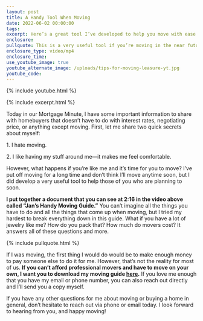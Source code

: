 ```yaml
---
layout: post
title: A Handy Tool When Moving
date: 2022-06-02 00:00:00
tags:
excerpt: Here’s a great tool I’ve developed to help you move with ease.
enclosure:
pullquote: This is a very useful tool if you’re moving in the near future.
enclosure_type: video/mp4
enclosure_time:
use_youtube_image: true
youtube_alternate_image: /uploads/tips-for-moving-leasure-yt.jpg
youtube_code:
---
```

{% include youtube.html %}

{% include excerpt.html %}

Today in our Mortgage Minute, I have some important information to share with homebuyers that doesn’t have to do with interest rates, negotiating price, or anything except moving. First, let me share two quick secrets about myself:

1\. I hate moving.&nbsp;

2\. I like having my stuff around me—it makes me feel comfortable.

However, what happens if you’re like me and it’s time for you to move? I’ve put off moving for a long time and don’t think I’ll move anytime soon, but I did develop a very useful tool to help those of you who are planning to soon.&nbsp;&nbsp;

**I put together a document that you can see at 2:16 in the video above called “Jan’s Handy Moving Guide.”** You can’t imagine all the things you have to do and all the things that come up when moving, but I tried my hardest to break everything down in this guide. What if you have a lot of jewelry like me? How do you pack that? How much do movers cost? It answers all of these questions and more.

{% include pullquote.html %}

If I was moving, the first thing I would do would be to make enough money to pay someone else to do it for me. However, that’s not the reality for most of us. **If you can’t afford professional movers and have to move on your own, I want you to download my moving guide [here](/uploads/MOVING-CHECKLIST_new-Jan-Flyer.pdf).** If you love me enough that you have my email or phone number, you can also reach out directly and I’ll send you a copy myself.

If you have any other questions for me about moving or buying a home in general, don’t hesitate to reach out via phone or email today. I look forward to hearing from you, and happy moving\!
